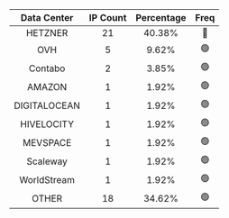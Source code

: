 | Data Center | IP Count | Percentage | Freq |
|:------------:|:--------:|:-----------:|:-----:|
| HETZNER | 21 | 40.38% | 🔴 |
| OVH | 5 | 9.62% | 🟢 |
| Contabo | 2 | 3.85% | 🟢 |
| AMAZON | 1 | 1.92% | 🟢 |
| DIGITALOCEAN | 1 | 1.92% | 🟢 |
| HIVELOCITY | 1 | 1.92% | 🟢 |
| MEVSPACE | 1 | 1.92% | 🟢 |
| Scaleway | 1 | 1.92% | 🟢 |
| WorldStream | 1 | 1.92% | 🟢 |
| OTHER | 18 | 34.62% | 🟢 |